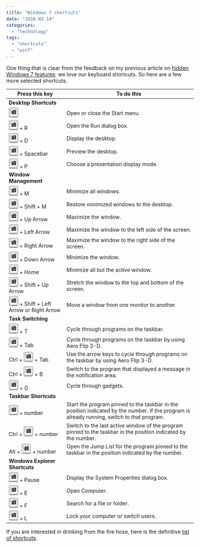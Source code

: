 ```yaml
---
title: "Windows 7 shortcuts"
date: "2010-03-14"
categories: 
  - "technology"
tags: 
  - "shortcuts"
  - "win7"
---
```


One thing that is clear from the feedback on my previous article on [hidden Windows 7 features](https://hitesh.in/2010/windows-7-hidden-features/): we love our keyboard shortcuts. So here are a few more selected shortcuts.

| Press this key | To do this |
| --- | --- |
| **Desktop Shortcuts** |
| ![win logo key](images/winkey.png "win logo key") | Open or close the Start menu. |
| ![win logo key](images/winkey.png "win logo key") + R | Open the Run dialog box. |
| ![win logo key](images/winkey.png "win logo key") + D | Display the desktop. |
| ![win logo key](images/winkey.png "win logo key") + Spacebar | Preview the desktop. |
| ![win logo key](images/winkey.png "win logo key") + P | Choose a presentation display mode. |
| **Window Management** |
| ![win logo key](images/winkey.png "win logo key") + M | Minimize all windows. |
| ![win logo key](images/winkey.png "win logo key") + Shift + M | Restore minimized windows to the desktop. |
| ![win logo key](images/winkey.png "win logo key") + Up Arrow | Maximize the window. |
| ![win logo key](images/winkey.png "win logo key") + Left Arrow | Maximize the window to the left side of the screen. |
| ![win logo key](images/winkey.png "win logo key") + Right Arrow | Maximize the window to the right side of the screen. |
| ![win logo key](images/winkey.png "win logo key") + Down Arrow | Minimize the window. |
| ![win logo key](images/winkey.png "win logo key") + Home | Minimize all but the active window. |
| ![win logo key](images/winkey.png "win logo key") + Shift + Up Arrow | Stretch the window to the top and bottom of the screen. |
| ![win logo key](images/winkey.png "win logo key") + Shift + Left Arrow or Right Arrow | Move a window from one monitor to another. |
| **Task Switching** |
| ![win logo key](images/winkey.png "win logo key") + T | Cycle through programs on the taskbar. |
| ![win logo key](images/winkey.png "win logo key") + Tab | Cycle through programs on the taskbar by using Aero Flip 3-D. |
| Ctrl + ![win logo key](images/winkey.png "win logo key") + Tab | Use the arrow keys to cycle through programs on the taskbar by using Aero Flip 3-D. |
| Ctrl + ![win logo key](images/winkey.png "win logo key") + B | Switch to the program that displayed a message in the notification area. |
| ![win logo key](images/winkey.png "win logo key") + G | Cycle through gadgets. |
| **Taskbar Shortcuts** |
| ![win logo key](images/winkey.png "win logo key") + number | Start the program pinned to the taskbar in the position indicated by the number. If the program is already running, switch to that program. |
| Ctrl + ![win logo key](images/winkey.png "win logo key") + number | Switch to the last active window of the program pinned to the taskbar in the position indicated by the number. |
| Alt + ![win logo key](images/winkey.png "win logo key") + number | Open the Jump List for the program pinned to the taskbar in the position indicated by the number. |
| **Windows Explorer Shortcuts** |
| ![win logo key](images/winkey.png "win logo key") + Pause | Display the System Properties dialog box. |
| ![win logo key](images/winkey.png "win logo key") + E | Open Computer. |
| ![win logo key](images/winkey.png "win logo key") + F | Search for a file or folder. |
| ![win logo key](images/winkey.png "win logo key") + L | Lock your computer or switch users. |

If you are interested in drinking from the fire hose, here is the definitive [list of shortcuts](http://windows.microsoft.com/en-US/Windows7/Keyboard-shortcuts).
